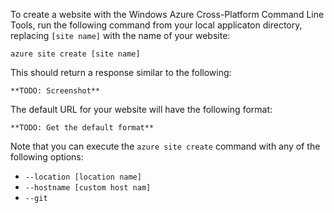 To create a website with the Windows Azure Cross-Platform Command Line Tools, run the following command from your local applicaton directory, replacing `[site name]` with the name of your website:

	azure site create [site name]

This should return a response similar to the following:

	**TODO: Screenshot**

The default URL for your website will have the following format:

	**TODO: Get the default format**

Note that you can execute the `azure site create` command with any of the following options:

* `--location [location name]`
* `--hostname [custom host nam]`
* `--git`